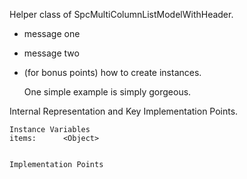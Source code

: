 Helper class of SpcMultiColumnListModelWithHeader.


- message one   
- message two 
- (for bonus points) how to create instances.

   One simple example is simply gorgeous.
 
Internal Representation and Key Implementation Points.

    Instance Variables
	items:		<Object>


    Implementation Points